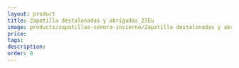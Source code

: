 ```yaml
---
layout: product
title: Zapatilla destalonadas y abrigadas_27Eu
image: products/zapatillas-senora-invierno/Zapatilla destalonadas y abrigadas_27Eu.jpeg
price: 
tags: 
description: 
order: 0
---
```

